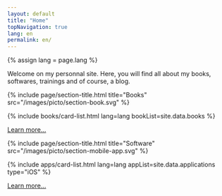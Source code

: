 ```yaml
---
layout: default
title: "Home"
topNavigation: true
lang: en
permalink: en/
---
```


{% assign lang = page.lang %}


Welcome on my personnal site.
Here, you will find all about my books, softwares, trainings and of course, 
a blog.

{% include page/section-title.html 
    title="Books"
    src="/images/picto/section-book.svg" %}

{% include books/card-list.html lang=lang bookList=site.data.books %}

[Learn more...](/en/books)


{% include page/section-title.html 
    title="Software"
    src="/images/picto/section-mobile-app.svg" %}

{% include apps/card-list.html lang=lang appList=site.data.applications type="iOS" %}

[Learn more...](/en/applications)
